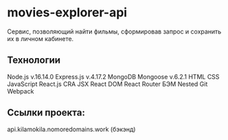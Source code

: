 # movies-explorer-api
Сервис, позволяющий найти фильмы, сформировав запрос и сохранить их в личном кабинете.

## Технологии
Node.js v.16.14.0
Express.js v.4.17.2
MongoDB
Mongoose v.6.2.1
HTML
CSS
JavaScript
React.js
CRA
JSX
React DOM
React Router
БЭМ Nested
Git
Webpack

## Ссылки проекта:
api.kilamokila.nomoredomains.work (бэкэнд)
